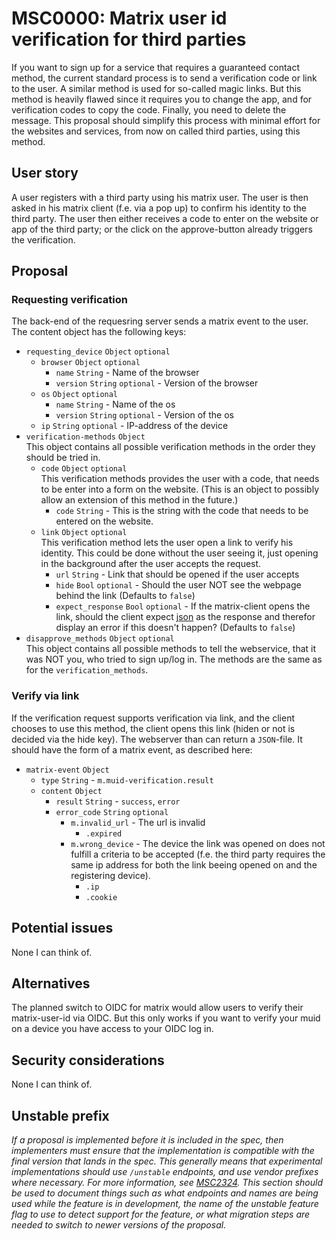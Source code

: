 # MSC0000: Matrix user id verification for third parties

If you want to sign up for a service that requires a guaranteed contact method, the current standard process is to send a verification code or link to the user. A similar method is used for so-called magic links. But this method is heavily flawed since it requires you to change the app, and for verification codes to copy the code. Finally, you need to delete the message. This proposal should simplify this process with minimal effort for the websites and services, from now on called third parties, using this method.

## User story
A user registers with a third party using his matrix user. The user is then asked in his matrix client (f.e. via a pop up) to confirm his identity to the third party. The user then either receives a code to enter on the website or app of the third party; or the click on the approve-button already triggers the verification.
<!---#### Possible overlay design in a matrix-client
```
+---------------------------------------------------+
| example.org wants to verify its you who signed up.|
|  +------------------+       +------------------+  |
|  |    Disapprove    |       |     Approve      |  |
|  +------------------+       +------------------+  |
+---------------------------------------------------+
```--->

## Proposal
### Requesting verification
The back-end of the requesring server sends a matrix event to the user. The content object has the following keys:
- ```requesting_device``` ```Object``` ```optional```
  - ```browser``` ```Object``` ```optional```
    - ```name``` ```String``` - Name of the browser
    - ```version``` ```String``` ```optional``` - Version of the browser
  - ```os``` ```Object``` ```optional```
    - ```name``` ```String``` - Name of the os
    - ```version``` ```String``` ```optional``` - Version of the os
  - ```ip``` ```String``` ```optional``` - IP-address of the device
- ```verification-methods``` ```Object```<br>This object contains all possible verification methods in the order they should be tried in.
  - ```code``` ```Object``` ```optional```<br>This verification methods provides the user with a code, that needs to be enter into a form on the website. (This is an object to possibly allow an extension of this method in the future.)
    - ```code``` ```String``` - This is the string with the code that needs to be entered on the website.
  - ```link``` ```Object``` ```optional```<br>This verification method lets the user open a link to verify his identity. This could be done without the user seeing it, just opening in the background after the user accepts the request.
    - ```url``` ```String``` - Link that should be opened if the user accepts
    - ```hide``` ```Bool``` ```optional``` - Should the user NOT see the webpage behind the link (Defaults to ```false```)
    - ```expect_response``` ```Bool``` ```optional``` - If the matrix-client opens the link, should the client expect [json](#verify-via-link) as the response and therefor display an error if this doesn't happen? (Defaults to ```false```)
- ```disapprove_methods``` ```Object``` ```optional```<br>This object contains all possible methods to tell the webservice, that it was NOT you, who tried to sign up/log in. The methods are the same as for the ```verification_methods```.

### Verify via link
If the verification request supports verification via link, and the client chooses to use this method, the client opens this link (hiden or not is decided via the hide key). The webserver than can return a ```JSON```-file. It should have the form of a matrix event, as described here:
- ```matrix-event``` ```Object```
  - ```type``` ```String``` - ```m.muid-verification.result```
  - ```content``` ```Object```
    - ```result``` ```String``` - ```success```, ```error```
    - ```error_code``` ```String``` ```optional```
      - ```m.invalid_url``` - The url is invalid
        - ```.expired```
      - ```m.wrong_device``` - The device the link was opened on does not fulfill a criteria to be accepted (f.e. the third party requires the same ip address for both the link beeing opened on and the registering device).
        - ```.ip```
        - ```.cookie```

## Potential issues

None I can think of.


## Alternatives

The planned switch to OIDC for matrix would allow users to verify their matrix-user-id via OIDC. But this only works if you want to verify your muid on a device you have access to your OIDC log in.


## Security considerations

None I can think of.

## Unstable prefix

*If a proposal is implemented before it is included in the spec, then implementers must ensure that the
implementation is compatible with the final version that lands in the spec. This generally means that
experimental implementations should use `/unstable` endpoints, and use vendor prefixes where necessary.
For more information, see [MSC2324](https://github.com/matrix-org/matrix-doc/pull/2324). This section
should be used to document things such as what endpoints and names are being used while the feature is
in development, the name of the unstable feature flag to use to detect support for the feature, or what
migration steps are needed to switch to newer versions of the proposal.*
